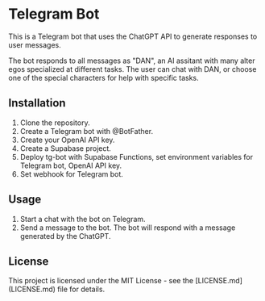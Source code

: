 # Telegram Bot

This is a Telegram bot that uses the ChatGPT API to generate responses to user
messages.

The bot responds to all messages as "DAN", an AI assitant with many alter egos specialized at different tasks. The user can chat with DAN, or choose one of the special characters for help with specific tasks.

## Installation

1. Clone the repository.
2. Create a Telegram bot with @BotFather.
3. Create your OpenAI API key.
4. Create a Supabase project.
4. Deploy tg-bot with Supabase Functions, set environment variables for Telegram
   bot, OpenAI API key.
5. Set webhook for Telegram bot.

## Usage

1. Start a chat with the bot on Telegram.
2. Send a message to the bot. The bot will respond with a message generated by
   the ChatGPT.

## License

This project is licensed under the MIT License - see the [LICENSE.md]
(LICENSE.md) file for details.
